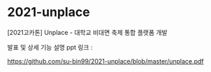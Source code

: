 # 2021-unplace
[2021고카톤] Unplace - 대학교 비대면 축제 통합 플랫폼 개발

발표 및 상세 기능 설명 ppt 링크 :    

https://github.com/su-bin99/2021-unplace/blob/master/unplace.pdf
